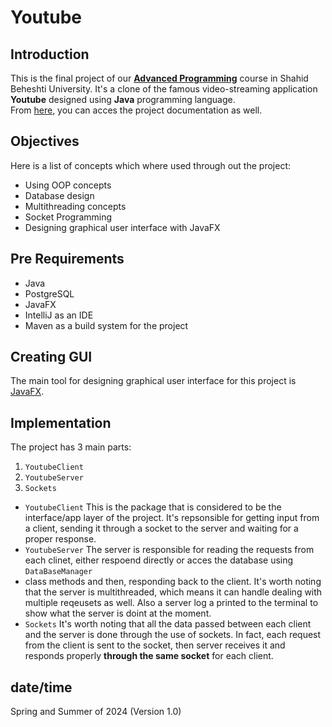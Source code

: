 # Youtube

## Introduction
This is the final project of our [**Advanced Programming**](https://github.com/Advanced-Programming-1402) course in Shahid Beheshti University. It's a clone of the famous video-streaming application **Youtube** designed using **Java** programming language.<br>
From [here](), you can acces the project documentation as well.


## Objectives
Here is a list of concepts which where used through out the project:
- Using OOP concepts
- Database design
- Multithreading concepts
- Socket Programming
- Designing graphical user interface with JavaFX


## Pre Requirements
- Java
- PostgreSQL
- JavaFX
- IntelliJ as an IDE
- Maven as a build system for the project



## Creating GUI
The main tool for designing graphical user interface for this project is [JavaFX](https://en.wikipedia.org/wiki/JavaFX).


## Implementation
The project has 3 main parts:<br>
1. `YoutubeClient` <br>
2. `YoutubeServer`<br>
3. `Sockets`
- `YoutubeClient`
  This is the package that is considered to be the interface/app layer of the project. It's repsonsible for getting input from a client, sending it through a socket to the server and waiting for a proper response.
- `YoutubeServer`
  The server is responsible for reading the requests from each clinet, either respoend directly or acces the database using
  `DataBaseManager`
- class methods and then, responding back to the client. It's worth noting that the server is multithreaded, which means it can handle dealing with multiple reqeusets as well. Also a server log a printed to the terminal to show what the server is doint at the moment.
- `Sockets`
  It's worth noting that all the data passed between each client and the server is done through the use of sockets. In fact, each request from the client is sent to the socket, then server receives it and responds properly **through the same socket** for each client.

## date/time
Spring and Summer of 2024 (Version 1.0)